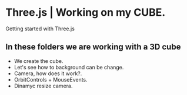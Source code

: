 # Three.js | Working on my CUBE.

Getting started with Three.js

## In these folders we are working with a 3D cube

- We create the cube.
- Let's see how to background can be change.
- Camera, how does it work?.
- OrbitControls + MouseEvents.
- Dinamyc resize camera.